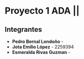 # Proyecto 1 ADA ||

## Integrantes
- **Pedro Bernal Londoño** -
- **Jota Emilio López** - 2259394 
- **Esmeralda Rivas Guzman** - 
